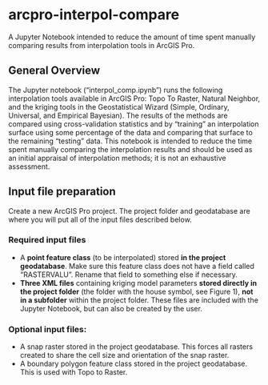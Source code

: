 # arcpro-interpol-compare
A Jupyter Notebook intended to reduce the amount of time spent manually comparing results from interpolation tools in ArcGIS Pro.

## General Overview
The Jupyter notebook (“interpol_comp.ipynb”) runs the following interpolation tools available in ArcGIS Pro: Topo To Raster, Natural Neighbor, and the kriging tools in the Geostatistical Wizard (Simple, Ordinary, Universal, and Empirical Bayesian). The results of the methods are compared using cross-validation statistics and by “training” an interpolation surface using some percentage of the data and comparing that surface to the remaining “testing” data. This notebook is intended to reduce the time spent manually comparing the interpolation results and should be used as an initial appraisal of interpolation methods; it is not an exhaustive assessment.

## Input file preparation
Create a new ArcGIS Pro project. The project folder and geodatabase are where you will put all of the input files described below.
### Required input files
- A **point feature class** (to be interpolated) stored **in the project geodatabase**. Make sure this feature class does not have a field called “RASTERVALU”. Rename that field to something else if necessary.
- **Three XML files** containing kriging model parameters **stored directly in the project folder** (the folder with the house symbol, see Figure 1), **not in a subfolder** within the project folder. These files are included with the Jupyter Notebook, but can also be created by the user.
### Optional input files:
- A snap raster stored in the project geodatabase. This forces all rasters created to share the cell size and orientation of the snap raster.
- A boundary polygon feature class stored in the project geodatabase. This is used with Topo to Raster.

